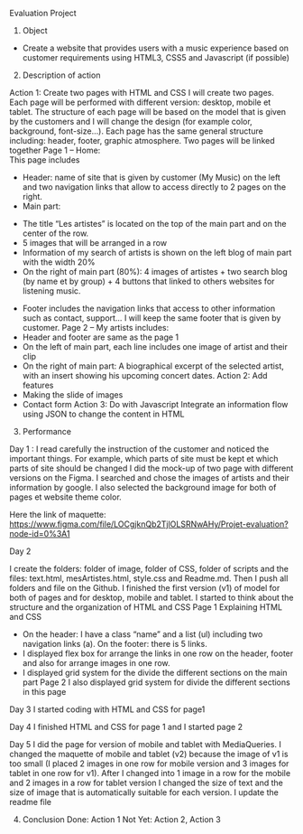 Evaluation Project
1. Object
- Create a website that provides users with a music experience based on customer requirements using HTML3, CSS5 and Javascript (if possible)

2. Description of action

Action 1: Create two pages with HTML and CSS
I will create two pages. Each page will be performed with different version: desktop, mobile et tablet. The structure of each page will be based on the model that is given by the customers and I will change the design (for example color, background, font-size…). Each page has the same general structure including: header, footer, graphic atmosphere. Two pages will be linked together
Page 1 – Home:  
This page includes 
- Header: name of site that is given by customer (My Music) on the left and two navigation links that allow to access directly to 2 pages on the right.
- Main part:
+ The title “Les artistes” is located on the top of the main part and on the center of the row.
+ 5 images that will be arranged in a row
+ Information of my search of artists is shown on the left blog of main part with the width 20%
+ On the right of main part (80%): 4 images of artistes + two search blog (by name et by group) + 4 buttons that linked to others websites for listening music.
- Footer includes the navigation links that access to other information such as contact, support… I will keep the same footer that is given by customer. 
Page 2 – My artists includes:
- Header and footer are same as the page 1
- On the left of main part, each line includes one image of artist and their clip
- On the right of main part: A biographical excerpt of the selected artist, with an insert showing his upcoming concert
dates.
Action 2: Add features
- Making the slide of images
- Contact form
Action 3: Do with Javascript
Integrate an information flow using JSON to change the content in HTML


3. Performance

Day 1 :
I read carefully the instruction of the customer and noticed the important things. For example, which parts of site must be kept et which parts of site should be changed
I did the mock-up of two page with different versions on the Figma. I searched and chose the images of artists and their information by google. I also selected the background image for both of pages et website theme color.

Here the link of maquette: https://www.figma.com/file/LOCgjknQb2TjlOLSRNwAHy/Projet-evaluation?node-id=0%3A1

Day 2

I create the folders:  folder of image, folder of CSS, folder of scripts and the files: text.html, mesArtistes.html, style.css and Readme.md. Then I push all folders and file on the Github. 
I finished the first version (v1) of model for both of pages and for desktop, mobile and tablet. I started to think about the structure and the organization of HTML and CSS
Page 1
Explaining HTML and CSS
- On the header: I have a class “name” and a list (ul) including two navigation links (a). On the footer: there is 5 links.
- I displayed flex box for arrange the links in one row on the header, footer and also for arrange images in one row. 
- I displayed grid system for the divide the different sections on the main part 
Page 2
I also displayed grid system for divide the different sections in this page

Day 3
I started coding with HTML and CSS for page1 

Day 4
I finished HTML and CSS for page 1 and I started page 2

Day 5
I did the page for version of mobile and tablet with MediaQueries. 
I changed the maquette of mobile and tablet (v2) because the image of v1 is too small (I placed 2 images in one row for mobile version and 3 images for tablet in one row for v1). After I changed into 1 image in a row for the mobile and 2 images in a row for tablet version 
I changed the size of text and the size of image that is automatically suitable for each version. 
I update the readme file

4. Conclusion
Done: Action 1
Not Yet: Action 2, Action 3




